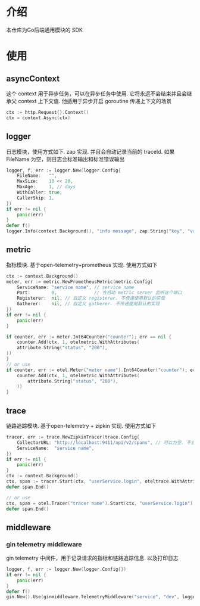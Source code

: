 # 介绍

本仓库为Go后端通用模块的 SDK

# 使用

## asyncContext

这个 context 用于异步任务，可以在异步任务中使用. 它将永远不会结束并且会继承父 context 上下文值.
他适用于异步开启 goroutine 传递上下文的场景

```go
ctx := http.Request{}.Context()
ctx = context.Async(ctx)
```

## logger

日志模块，使用方式如下. zap 实现. 并且会自动记录当前的 traceId.
如果 FileName 为空，则日志会标准输出和标准错误输出

```go
logger, f, err := logger.New(logger.Config{
    FileName:   "",
    MaxSize:    10 << 20,
    MaxAge:     1, // days
    WithCaller: true,
    CallerSkip: 1,
})
if err != nil {
    panic(err)
}
defer f()
logger.Info(context.Background(), "info message", zap.String("key", "value"))
```

## metric

指标模块. 基于open-telemetry+prometheus 实现. 使用方式如下

```go
ctx := context.Background()
meter, err := metric.NewPrometheusMetric(metric.Config{
    ServiceName: "service name", // service name
    Port:        0,              // 会启动 metric server 监听这个端口
    Registerer:  nil, // 自定义 registerer. 不传递使用默认的实现
    Gatherer:    nil, // 自定义 gatherer. 不传递使用默认的实现
})
if err != nil {
    panic(err)
}

if counter, err := meter.Int64Counter("counter"); err == nil {
    counter.Add(ctx, 1, otelmetric.WithAttributes(
    attribute.String("status", "200"),
))
}
// or use
if counter, err := otel.Meter("meter name").Int64Counter("counter"); err == nil {
    counter.Add(ctx, 1, otelmetric.WithAttributes(
        attribute.String("status", "200"),
    ))
}

```

## trace

链路追踪模块. 基于open-telemetry + zipkin 实现.
使用方式如下

```go
tracer, err := trace.NewZipkinTracer(trace.Config{
    CollectorURL: "http://localhost:9411/api/v2/spans", // 可以为空. 不会影响服务业务逻辑
    ServiceName:  "service name",
})
if err != nil {
    panic(err)
}
ctx := context.Background()
ctx, span := tracer.Start(ctx, "userService.login", oteltrace.WithAttributes())
defer span.End()

// or use
ctx, span = otel.Tracer("tracer name").Start(ctx, "userService.login")
defer span.End()
```

## middleware

### gin telemetry middleware

gin telemetry 中间件，用于记录请求的指标和链路追踪信息. 以及打印日志

```go
logger, f, err := logger.New(logger.Config{})
if err != nil {
    panic(err)
}
defer f()
gin.New().Use(ginmiddleware.TelemetryMiddleware("service", "dev", logger))
```

